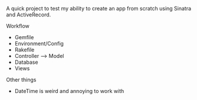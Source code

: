 A quick project to test my ability to create an app from scratch using Sinatra and ActiveRecord.

Workflow
- Gemfile
- Environment/Config
- Rakefile
- Controller --> Model
- Database
- Views

Other things
- DateTime is weird and annoying to work with

